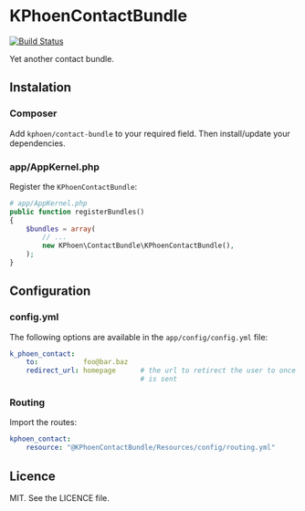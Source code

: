 # KPhoenContactBundle

[![Build Status](https://travis-ci.org/K-Phoen/KPhoenContactBundle.png?branch=master)](https://travis-ci.org/K-Phoen/KPhoenContactBundle)

Yet another contact bundle.

## Instalation

### Composer

Add `kphoen/contact-bundle` to your required field. Then install/update your
dependencies.

### app/AppKernel.php

Register the `KPhoenContactBundle`:

```php
# app/AppKernel.php
public function registerBundles()
{
    $bundles = array(
        // ...
        new KPhoen\ContactBundle\KPhoenContactBundle(),
    );
}
```

## Configuration

### config.yml

The following options are available in the `app/config/config.yml` file:

```yaml
k_phoen_contact:
    to:           foo@bar.baz
    redirect_url: homepage      # the url to retirect the user to once the mail
                                # is sent
```

### Routing

Import the routes:

```yaml
kphoen_contact:
    resource: "@KPhoenContactBundle/Resources/config/routing.yml"
```

## Licence

MIT. See the LICENCE file.
